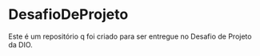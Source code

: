 # DesafioDeProjeto
Este é um repositório q foi criado para ser entregue no Desafio de Projeto da DIO.
